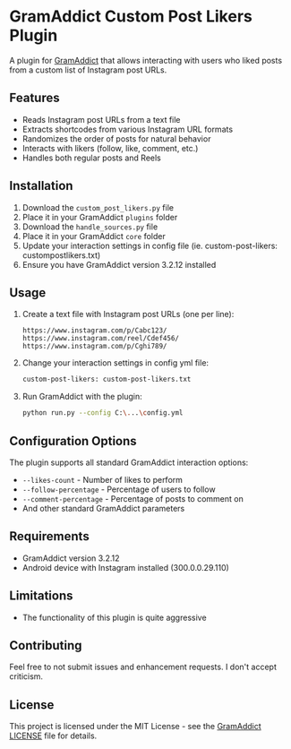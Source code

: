 # GramAddict Custom Post Likers Plugin

A plugin for [GramAddict](https://github.com/GramAddict/bot) that allows interacting with users who liked posts from a custom list of Instagram post URLs.

## Features

- Reads Instagram post URLs from a text file
- Extracts shortcodes from various Instagram URL formats
- Randomizes the order of posts for natural behavior
- Interacts with likers (follow, like, comment, etc.)
- Handles both regular posts and Reels

## Installation

1. Download the `custom_post_likers.py` file
2. Place it in your GramAddict `plugins` folder
3. Download the `handle_sources.py` file
4. Place it in your GramAddict `core` folder
5. Update your interaction settings in config file (ie. custom-post-likers: custompostlikers.txt)
6. Ensure you have GramAddict version 3.2.12 installed

## Usage

1. Create a text file with Instagram post URLs (one per line):
   ```
   https://www.instagram.com/p/Cabc123/
   https://www.instagram.com/reel/Cdef456/
   https://www.instagram.com/p/Cghi789/
   ```

2. Change your interaction settings in config yml file:
   ```bash
   custom-post-likers: custom-post-likers.txt
   ```

3. Run GramAddict with the plugin:
   ```bash
   python run.py --config C:\...\config.yml
   ```

## Configuration Options

The plugin supports all standard GramAddict interaction options:
- `--likes-count` - Number of likes to perform
- `--follow-percentage` - Percentage of users to follow
- `--comment-percentage` - Percentage of posts to comment on
- And other standard GramAddict parameters

## Requirements

- GramAddict version 3.2.12
- Android device with Instagram installed (300.0.0.29.110)

## Limitations

- The functionality of this plugin is quite aggressive

## Contributing

Feel free to not submit issues and enhancement requests. I don't accept criticism.

## License

This project is licensed under the MIT License - see the [GramAddict LICENSE](https://github.com/GramAddict/bot/blob/master/LICENSE) file for details.
